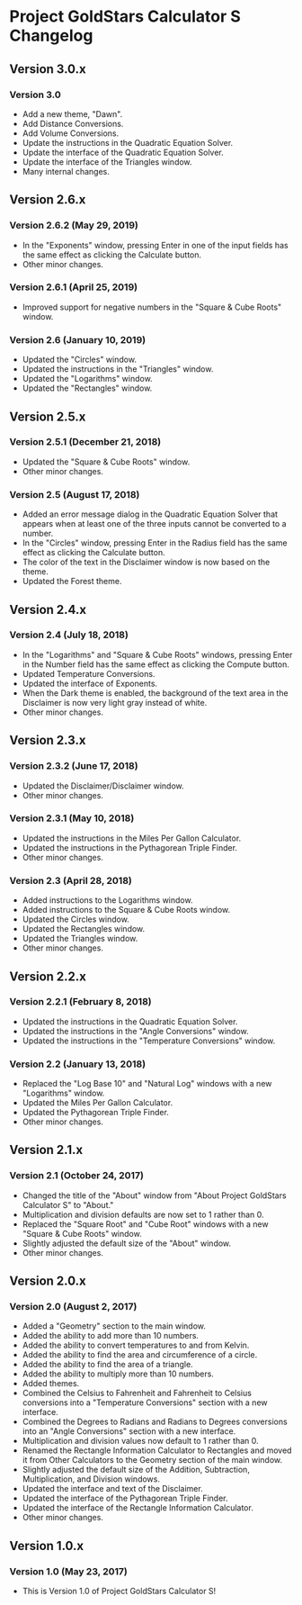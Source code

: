 # Project GoldStars Calculator S Changelog

## Version 3.0.x
### Version 3.0
* Add a new theme, "Dawn".
* Add Distance Conversions.
* Add Volume Conversions.
* Update the instructions in the Quadratic Equation Solver.
* Update the interface of the Quadratic Equation Solver.
* Update the interface of the Triangles window.
* Many internal changes.

## Version 2.6.x
### Version 2.6.2 (May 29, 2019)
* In the "Exponents" window, pressing Enter in one of the input fields has the same effect as clicking the Calculate button.
* Other minor changes.

### Version 2.6.1 (April 25, 2019)
* Improved support for negative numbers in the "Square & Cube Roots" window.

### Version 2.6 (January 10, 2019)
* Updated the "Circles" window.
* Updated the instructions in the "Triangles" window.
* Updated the "Logarithms" window.
* Updated the "Rectangles" window.

## Version 2.5.x
### Version 2.5.1 (December 21, 2018)
* Updated the "Square & Cube Roots" window.
* Other minor changes.

### Version 2.5 (August 17, 2018)
* Added an error message dialog in the Quadratic Equation Solver that appears when at least one of the three inputs cannot be converted to a number.
* In the "Circles" window, pressing Enter in the Radius field has the same effect as clicking the Calculate button.
* The color of the text in the Disclaimer window is now based on the theme.
* Updated the Forest theme.

## Version 2.4.x
### Version 2.4 (July 18, 2018)
* In the "Logarithms" and "Square & Cube Roots" windows, pressing Enter in the Number field has the same effect as clicking the Compute button.
* Updated Temperature Conversions.
* Updated the interface of Exponents.
* When the Dark theme is enabled, the background of the text area in the Disclaimer is now very light gray instead of white.
* Other minor changes.

## Version 2.3.x
### Version 2.3.2 (June 17, 2018)
* Updated the Disclaimer/Disclaimer window.
* Other minor changes.

### Version 2.3.1 (May 10, 2018)
* Updated the instructions in the Miles Per Gallon Calculator.
* Updated the instructions in the Pythagorean Triple Finder.
* Other minor changes.

### Version 2.3 (April 28, 2018)
* Added instructions to the Logarithms window.
* Added instructions to the Square & Cube Roots window.
* Updated the Circles window.
* Updated the Rectangles window.
* Updated the Triangles window.
* Other minor changes.

## Version 2.2.x
### Version 2.2.1 (February 8, 2018)
* Updated the instructions in the Quadratic Equation Solver.
* Updated the instructions in the "Angle Conversions" window.
* Updated the instructions in the "Temperature Conversions" window.

### Version 2.2 (January 13, 2018)
* Replaced the "Log Base 10" and "Natural Log" windows with a new "Logarithms" window.
* Updated the Miles Per Gallon Calculator.
* Updated the Pythagorean Triple Finder.
* Other minor changes.

## Version 2.1.x
### Version 2.1 (October 24, 2017)
* Changed the title of the "About" window from "About Project GoldStars Calculator S" to "About."
* Multiplication and division defaults are now set to 1 rather than 0.
* Replaced the "Square Root" and "Cube Root" windows with a new "Square & Cube Roots" window.
* Slightly adjusted the default size of the "About" window.
* Other minor changes.

## Version 2.0.x
### Version 2.0 (August 2, 2017)
* Added a "Geometry" section to the main window.
* Added the ability to add more than 10 numbers.
* Added the ability to convert temperatures to and from Kelvin.
* Added the ability to find the area and circumference of a circle.
* Added the ability to find the area of a triangle.
* Added the ability to multiply more than 10 numbers.
* Added themes.
* Combined the Celsius to Fahrenheit and Fahrenheit to Celsius conversions into a "Temperature Conversions" section with a new interface.
* Combined the Degrees to Radians and Radians to Degrees conversions into an "Angle Conversions" section with a new interface.
* Multiplication and division values now default to 1 rather than 0.
* Renamed the Rectangle Information Calculator to Rectangles and moved it from Other Calculators to the Geometry section of the main window.
* Slightly adjusted the default size of the Addition, Subtraction, Multiplication, and Division windows.
* Updated the interface and text of the Disclaimer.
* Updated the interface of the Pythagorean Triple Finder.
* Updated the interface of the Rectangle Information Calculator.
* Other minor changes.

## Version 1.0.x
### Version 1.0 (May 23, 2017)
* This is Version 1.0 of Project GoldStars Calculator S!